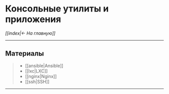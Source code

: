 # Консольные утилиты и приложения

*[[index|<- На главную]]*
***
## Материалы

> - [[ansible|Ansible]]
> - [[lxc|LXC]]
> - [[nginx|Nginx]]
> - [[ssh|SSH]]

***
